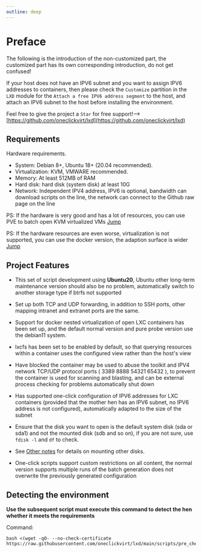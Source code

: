 ```yaml
---
outline: deep
---
```


# Preface

The following is the introduction of the non-customized part, the customized part has its own corresponding introduction, do not get confused!

If your host does not have an IPV6 subnet and you want to assign IPV6 addresses to containers, then please check the ``Customize`` partition in the ``LXD`` module for the ``Attach a free IPV6 address segment`` to the host, and attach an IPV6 subnet to the host before installing the environment.

Feel free to give the project a ```Star``` for free support!-->[https://github.com/oneclickvirt/lxd](https://github.com/oneclickvirt/lxd)

## Requirements

Hardware requirements.
- System: Debian 8+, Ubuntu 18+ (20.04 recommended).
- Virtualization: KVM, VMWARE recommended.
- Memory: At least 512MB of RAM
- Hard disk: hard disk (system disk) at least 10G
- Network: Independent IPV4 address, IPV6 is optional, bandwidth can download scripts on the line, the network can connect to the Github raw page on the line

PS: If the hardware is very good and has a lot of resources, you can use PVE to batch open KVM virtualized VMs [Jump](https://github.com/oneclickvirt/pve)

PS: If the hardware resources are even worse, virtualization is not supported, you can use the docker version, the adaption surface is wider [Jump](https://github.com/oneclickvirt/docker)

## Project Features

- This set of script development using **Ubuntu20**, Ubuntu other long-term maintenance version should also be no problem, automatically switch to another storage type if btrfs not supported

- Set up both TCP and UDP forwarding, in addition to SSH ports, other mapping intranet and extranet ports are the same.

- Support for docker nested virtualization of open LXC containers has been set up, and the default normal version and pure probe version use the debian11 system.

- lxcfs has been set to be enabled by default, so that querying resources within a container uses the configured view rather than the host's view

- Have blocked the container may be used to abuse the toolkit and IPV4 network TCP/UDP protocol ports ( 3389 8888 54321 65432 ), to prevent the container is used for scanning and blasting, and can be external process checking for problems automatically shut down

- Has supported one-click configuration of IPV6 addresses for LXC containers (provided that the mother hen has an IPV6 subnet, no IPV6 address is not configured), automatically adapted to the size of the subnet

- Ensure that the disk you want to open is the default system disk (sda or sda1) and not the mounted disk (sdb and so on), if you are not sure, use ``fdisk -l`` and ``df`` to check.

- See [Other notes](https://github.com/oneclickvirt/lxd/blob/main/README_other.md) for details on mounting other disks.

- One-click scripts support custom restrictions on all content, the normal version supports multiple runs of the batch generation does not overwrite the previously generated configuration

## Detecting the environment

**Use the subsequent script must execute this command to detect the hen whether it meets the requirements**

Command:

```
bash <(wget -qO- --no-check-certificate https://raw.githubusercontent.com/oneclickvirt/lxd/main/scripts/pre_check.sh)
```